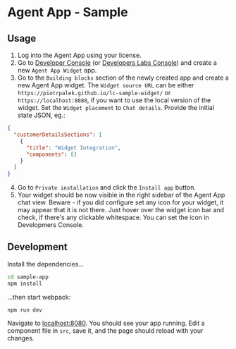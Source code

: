 # Agent App - Sample

## Usage

1. Log into the Agent App using your license.
2. Go to [Developer Console](https://developers.livechatinc.com/console/apps) (or [Developers Labs Console](https://developers.labs.livechatinc.com/console/apps)) and create a new `Agent App Widget` app.
3. Go to the `Building blocks` section of the newly created app and create a new Agent App widget. The `Widget source URL` can be either `https://piotrpalek.github.io/lc-sample-widget/` or `https://localhost:8080`, if you want to use the local version of the widget. Set the `Widget placement` to `Chat details`. Provide the initial state JSON, eg.:

```json
{
  "customerDetailsSections": [
    {
      "title": "Widget Integration",
      "components": []
    }
  ]
}
```

4. Go to `Private installation` and click the `Install app` button.
5. Your widget should be now visible in the right sidebar of the Agent App chat view. Beware - if you did configure set any icon for your widget, it may appear that it is not there. Just hover over the widget icon bar and check, if there's any clickable whitespace. You can set the icon in Developmers Console.

## Development

Install the dependencies...

```bash
cd sample-app
npm install
```

...then start webpack:

```bash
npm run dev
```

Navigate to [localhost:8080](http://localhost:8080). You should see your app running. Edit a component file in `src`, save it, and the page should reload with your changes.
